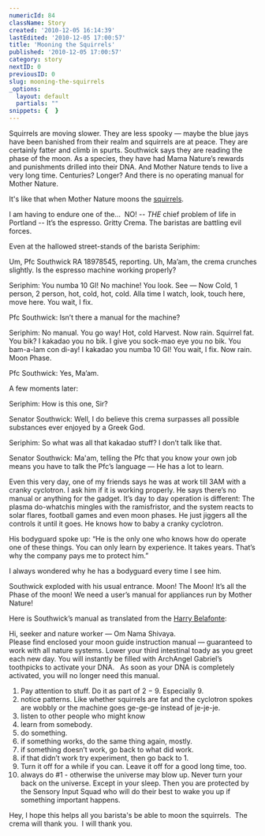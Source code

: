 ```yaml
---
numericId: 84
className: Story
created: '2010-12-05 16:14:39'
lastEdited: '2010-12-05 17:00:57'
title: 'Mooning the Squirrels'
published: '2010-12-05 17:00:57'
category: story
nextID: 0
previousID: 0
slug: mooning-the-squirrels
_options:
  layout: default
  partials: ""
snippets: {  }
---
```

Squirrels are moving slower. They are less spooky &mdash; maybe the blue jays have been banished from their realm and squirrels are at peace. They are certainly fatter and climb in spurts. Southwick says they are reading the phase of the moon. As a species, they have had Mama Nature&rsquo;s rewards and punishments drilled into their DNA. And Mother Nature tends to live a very long time. Centuries? Longer? And there is no operating manual for Mother Nature.

It's like that when Mother Nature moons the [squirrels][0].

I am having to endure one of the... &nbsp;NO! -- _THE_ chief problem of life in Portland -- It&rsquo;s the espresso. Gritty Crema. The baristas are battling evil forces.

Even at the hallowed street-stands of the barista Seriphim:

Um, Pfc Southwick RA 18978545, reporting. Uh, Ma&rsquo;am, the crema crunches slightly. Is the espresso machine working properly?

  
Seriphim: You numba 10 GI! No machine! You look. See &mdash; Now Cold, 1 person, 2 person, hot, cold, hot, cold. Alla time I watch, look, touch here, move here. You wait, I fix.

  
Pfc Southwick: Isn&rsquo;t there a manual for the machine?

  
Seriphim: No manual. You go way! Hot, cold Harvest. Now rain. Squirrel fat. You bik? I kakadao you no bik. I give you sock-mao eye you no bik. You bam-a-lam con di-ay! I kakadao you numba 10 GI! You wait, I fix. Now rain. Moon Phase.

  
Pfc Southwick: Yes, Ma&rsquo;am.

A few moments later:

  
Seriphim: How is this one, Sir?

  
Senator Southwick: Well, I do believe this crema surpasses all possible substances ever enjoyed by a Greek God.

  
Seriphim: So what was all that kakadao stuff? I don&rsquo;t talk like that.

Senator Southwick: Ma'am, telling the Pfc&nbsp;that you know your own job means you have to talk the Pfc&rsquo;s language &mdash; He has a lot to learn.

Even this very day, one of my friends says he was at work till 3AM with a cranky cyclotron. I ask him if it is working properly. He says there&rsquo;s no manual or anything for the gadget. It&rsquo;s day to day operation is different: The plasma do-whatchis mingles with the ramisfristor, and the system reacts to solar flares, football games and even moon phases. He just jiggers all the controls it until it goes. He knows how to baby a cranky cyclotron.

His bodyguard spoke up: &ldquo;He is the only one who knows how do operate one of these things. You can only learn by experience. It takes years. That&rsquo;s why the company pays me to protect him.&rdquo;

I always wondered why he has a bodyguard every time I see him.

Southwick exploded with his usual entrance. Moon! The Moon! It&rsquo;s all the Phase of the moon! We need a user&rsquo;s manual for appliances run by Mother Nature!

Here is Southwick&rsquo;s manual as translated from the [Harry Belafonte][1]:

  
Hi, seeker and nature worker &mdash; Om Nama Shivaya.  
Please find enclosed your moon guide instruction manual &mdash; guaranteed to work with all nature systems. Lower your third intestinal toady as you greet each new day. You will instantly be filled with ArchAngel Gabriel&rsquo;s toothpicks to activate your DNA. &nbsp; As soon as your DNA is completely activated, you will no longer need this manual.

1) Pay attention to stuff. Do it as part of 2 &minus; 9. Especially 9.  
2) notice patterns. Like whether squirrels are fat and the cyclotron spokes are wobbly or the machine goes ge-ge-ge instead of je-je-je.  
3) listen to other people who might know  
4) learn from somebody.  
5) do something.  
6) if something works, do the same thing again, mostly.  
7) if something doesn&rsquo;t work, go back to what did work.  
8) if that didn&rsquo;t work try experiment, then go back to 1.  
9) Turn it off for a while if you can. Leave it off for a good long time, too.  
10) always do #1 - otherwise the universe may blow up. Never turn your back on the universe. Except in your sleep. Then you are protected by the Sensory Input Squad who will do their best to wake you up if something important happens.

Hey, I hope this helps all you barista's be able to moon the squirrels. &nbsp;The crema will thank you. &nbsp;I will thank you.

[0]: http://www.youtube.com/watch?v=0so5er4X3dc
[1]: http://lyricsplayground.com/alpha/songs/m/manpiaba.shtml